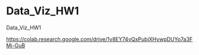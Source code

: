 # Data_Viz_HW1
Data_Viz_HW1


https://colab.research.google.com/drive/1v8EY74vQxPubjXHywpDUYo7a3FMj-GuB

